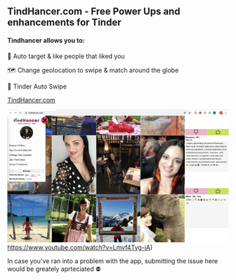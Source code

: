 ## TindHancer.com - Free Power Ups and enhancements for Tinder

#### Tindhancer allows you to: 

🎯 Auto target & like people that liked you

🗺 Change geolocation to swipe & match around the globe

🤖 Tinder Auto Swipe

[TindHancer.com](https://tindhancer.com/)


![image](image-promo.png)https://www.youtube.com/watch?v=Lmvf4Tyg-jA)

In case you've ran into a problem with the app, submitting the issue here would be greately aprteciated ⛔️ 
